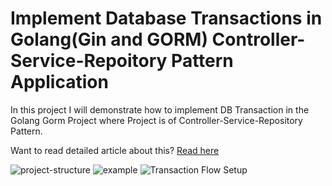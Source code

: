 
# Implement Database Transactions in  Golang(Gin and GORM) Controller-Service-Repoitory Pattern Application

In this project I will demonstrate how to implement DB Transaction in the Golang Gorm Project where Project is of Controller-Service-Repository Pattern.

Want to read detailed article about this? [Read here](https://articles.wesionary.team/implement-database-transactions-with-repository-pattern-golang-gin-and-gorm-application-907517fd0743)


![project-structure](https://user-images.githubusercontent.com/10809061/115715579-0211a780-a398-11eb-9b29-4b8a4794910d.jpg)
![example](https://user-images.githubusercontent.com/10809061/115719084-7b5ec980-a39b-11eb-9526-54e7ea50165b.jpg)
![Transaction Flow Setup](https://miro.medium.com/v2/resize:fit:4800/format:webp/1*UMXLdvfuWg3Wn-lTCFfsMw.jpeg)
